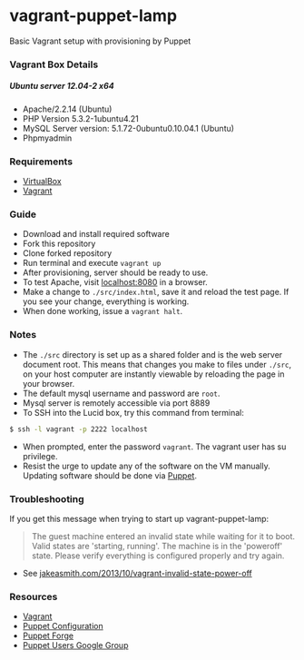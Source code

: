 vagrant-puppet-lamp
===================

Basic Vagrant setup with provisioning by Puppet

### Vagrant Box Details

##### Ubuntu server 12.04-2 x64
* Apache/2.2.14 (Ubuntu)
* PHP Version 5.3.2-1ubuntu4.21
* MySQL Server version: 5.1.72-0ubuntu0.10.04.1 (Ubuntu)
* Phpmyadmin

### Requirements
* [VirtualBox](https://www.virtualbox.org/wiki/Downloads)
* [Vagrant](http://downloads.vagrantup.com/tags/v1.0.3)

### Guide
* Download and install required software
* Fork this repository
* Clone forked repository
* Run terminal and execute `vagrant up`
* After provisioning, server should be ready to use.
* To test Apache, visit [localhost:8080](http://localhost:8080) in a browser.
* Make a change to `./src/index.html`, save it and reload the test page. If you see your change, everything is working.
* When done working, issue a `vagrant halt`.

### Notes
* The `./src` directory is set up as a shared folder and is the web server document root. This means that changes you make to files under `./src`, on your host computer are instantly viewable by reloading the page in your browser.
* The default mysql username and password are `root`.
* Mysql server is remotely accessible via port 8889
* To SSH into the Lucid box, try this command from terminal:

```bash
$ ssh -l vagrant -p 2222 localhost
```
* When prompted, enter the password `vagrant`. The vagrant user has su privilege.
* Resist the urge to update any of the software on the VM manually. Updating software should be done via [Puppet](http://docs.puppetlabs.com/puppet/3/reference/).

### Troubleshooting

If you get this message when trying to start up vagrant-puppet-lamp:

> The guest machine entered an invalid state while waiting for it
> to boot. Valid states are 'starting, running'. The machine is in the
> 'poweroff' state. Please verify everything is configured
> properly and try again.

* See [jakeasmith.com/2013/10/vagrant-invalid-state-power-off](http://jakeasmith.com/2013/10/vagrant-invalid-state-power-off/)

### Resources

* [Vagrant](http://www.vagrantup.com)
* [Puppet Configuration](https://docs.puppetlabs.com/references/stable/configuration.html)
* [Puppet Forge](https://forge.puppetlabs.com)
* [Puppet Users Google Group](https://groups.google.com/forum/#!forum/puppet-users)
